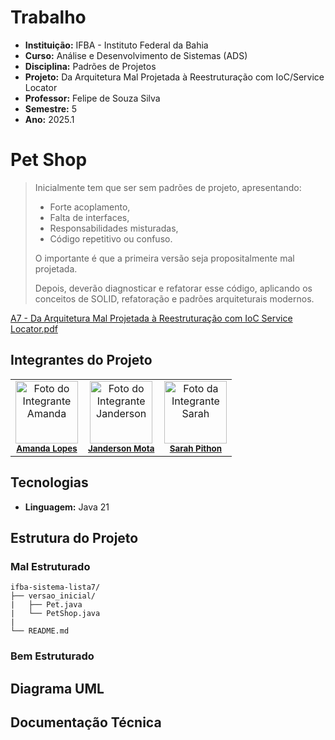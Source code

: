 # Trabalho
- **Instituição:** IFBA - Instituto Federal da Bahia
- **Curso:** Análise e Desenvolvimento de Sistemas (ADS)
- **Disciplina:** Padrões de Projetos
- **Projeto:** Da Arquitetura Mal Projetada à Reestruturação com IoC/Service Locator
- **Professor:** Felipe de Souza Silva
- **Semestre:** 5
- **Ano:** 2025.1

# Pet Shop

> Inicialmente tem que ser sem padrões de projeto, apresentando:
> - Forte acoplamento,
> - Falta de interfaces,
> - Responsabilidades misturadas,
> - Código repetitivo ou confuso.
>
> O importante é que a primeira versão seja propositalmente mal projetada.
>
> Depois, deverão diagnosticar e refatorar esse código, aplicando os conceitos de SOLID, refatoração e padrões arquiteturais modernos. 


[A7 - Da Arquitetura Mal Projetada à Reestruturação com IoC Service Locator.pdf](https://github.com/user-attachments/files/21975960/A7.-.SAJ-ADS08.-.Da.Arquitetura.Mal.Projetada.a.Reestruturacao.com.IoC.Service.Locator.pdf)


## Integrantes do Projeto

<table>
  <tr>
    <td align="center">
      <img src="https://avatars.githubusercontent.com/u/111200453?v=4" width="100px;" alt="Foto do Integrante Amanda"/><br />
      <sub><b><a href="https://github.com/Amandalopes28">Amanda Lopes</a></b></sub>
    </td>
    <td align="center">
      <img src="https://avatars.githubusercontent.com/u/80362674?v=4" width="100px;" alt="Foto do Integrante Janderson"/><br />
      <sub><b><a href="https://github.com/JandersonMota">Janderson Mota</a></b></sub>
    </td>
    <td align="center">
      <img src="https://avatars.githubusercontent.com/u/110790276?v=4" width="100px;" alt="Foto da Integrante Sarah"/><br />
      <sub><b><a href="https://github.com/SarahPithon/">Sarah Pithon</a></b></sub>
    </td>
  </tr>
</table>

## Tecnologias
- **Linguagem:** Java 21

## Estrutura do Projeto

### Mal Estruturado
```
ifba-sistema-lista7/
├── versao_inicial/
|   ├── Pet.java
|   └── PetShop.java
|
└── README.md
```

### Bem Estruturado

## Diagrama UML

## Documentação Técnica
